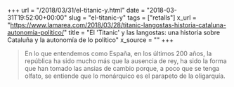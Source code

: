 +++
url = "/2018/03/31/el-titanic-y.html"
date = "2018-03-31T19:52:00+00:00"
slug = "el-titanic-y"
tags = ["retalls"]
x_url = "https://www.lamarea.com/2018/03/28/titanic-langostas-historia-cataluna-autonomia-politico/"
title = "El 'Titanic' y las langostas: una historia sobre Cataluña y la autonomía de lo político"
x_source = ""
+++


> En lo que entendemos como España, en los últimos 200 años, la república ha sido mucho más que la ausencia de rey, ha sido la forma que han tomado las ansias de cambio porque, a poco que se tenga olfato, se entiende que lo monárquico es el parapeto de la oligarquía.

